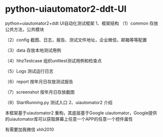 # python-uiautomator2-ddt-UI
python+uiautomator2+ddt UI自动化测试框架
1、框架结构
（1）common  存放公共方法，公共模块

（2）config 截图、日志，报告、测试文件地址，企业微信，邮箱等等配置

（3）data 存放本地测试用例

（4）hhzTestcase  组织unittest测试用例和检查点

（5）Logs 测试运行日志

（6）report  按年月日存放测试报告

（7）screenshot 按年月日存放截图

（8）StartRunning.py 测试入口
2、uiautomator2 介绍

本框架基于uiautomator2 重构，其底层基于Google uiautomator，Google提供的uiautomator库可以获取屏幕上任意一个APP的任意一个控件属性

有需要加我微信
xhh2010
